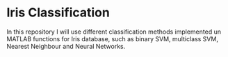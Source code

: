 # Iris Classification
In this repository I will use different classification methods implemented un MATLAB functions for Iris database, such as binary SVM, multiclass SVM, Nearest Neighbour and Neural Networks.
